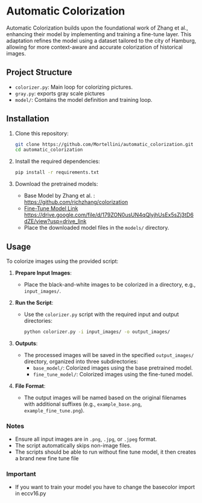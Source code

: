 # Automatic Colorization

Automatic Colorization builds upon the foundational work of Zhang et al., enhancing their model by implementing and training a fine-tune layer. This adaptation refines the model using a dataset tailored to the city of Hamburg, allowing for more context-aware and accurate colorization of historical images.

## Project Structure

- `colorizer.py`: Main loop for colorizing pictures.
- `gray.py`: exports gray scale pictures
- `model/`: Contains the model definition and training loop.


## Installation

1. Clone this repository:
   ```bash
   git clone https://github.com/Mortellini/automatic_colorization.git
   cd automatic_colorization
   ```

2. Install the required dependencies:
   ```bash
   pip install -r requirements.txt
   ```

3. Download the pretrained models:
   - Base Model by Zhang et al. : https://github.com/richzhang/colorization
   - [Fine-Tune Model Link](#) https://drive.google.com/file/d/179ZON0usUN4qQlyjhUsEx5sZj3tD6dZE/view?usp=drive_link
   - Place the downloaded model files in the `models/` directory.

## Usage

To colorize images using the provided script:

1. **Prepare Input Images**:
   - Place the black-and-white images to be colorized in a directory, e.g., `input_images/`.

2. **Run the Script**:
   - Use the `colorizer.py` script with the required input and output directories:
     ```bash
     python colorizer.py -i input_images/ -o output_images/
     ```

3. **Outputs**:
   - The processed images will be saved in the specified `output_images/` directory, organized into three subdirectories:
     - `base_model/`: Colorized images using the base pretrained model.
     - `fine_tune_model/`: Colorized images using the fine-tuned model.

4. **File Format**:
   - The output images will be named based on the original filenames with additional suffixes (e.g., `example_base.png`, `example_fine_tune.png`).

### Notes

- Ensure all input images are in `.png`, `.jpg`, or `.jpeg` format.
- The script automatically skips non-image files.
- The scripts should be able to run without fine tune model, it then creates a brand new fine tune file

### Important
- If you want to train your model you have to change the basecolor import in eccv16.py